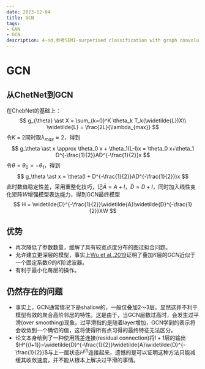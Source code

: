 ```yaml
---
date: 2023-12-04
title: GCN
tags:
- GNN
- GCN
description: 4-nd,参考SEMI-surperised classification with graph convolutional networks
---
```

# GCN
## 从ChetNet到GCN
在ChebNet的基础上：
$$
g_{\theta} \ast X = \sum_{k=0}^K \theta_k T_k(\widetilde{L})X\\
\widetilde{L} = \frac{2L}{\lambda_{max}}
$$
令$K$ = 2同时取$\lambda_{max} \approx 2$，得到
$$
g_\theta \ast x \approx \theta_0 x + \theta_1(L-I)x = \theta_0 x+\theta_1 D^{-\frac{1}{2}}AD^{-\frac{1}{2}}x
$$
令$\theta = \theta_0 = -\theta_1$，得到
$$
g_\theta \ast x = \theta(I + D^{-\frac{1}{2}}AD^{-\frac{1}{2}})x
$$
此时数值稳定性差，采用重整化技巧，记$\widetilde{A} = A+I$，$\widetilde{D} = D+I$，同时加入线性变化矩阵$W$增强模型表达能力，得到GCN最终模型
$$
H = \widetilde{D}^{-\frac{1}{2}}\widetilde{A}\widetilde{D}^{-\frac{1}{2}}XW
$$
## 优势
- 再次降低了参数数量，缓解了具有较宽点度分布的图过拟合问题。
- 允许建立更深层的模型，事实上[Wu et al.,2019](https://proceedings.mlr.press/v97/wu19e.html)证明了叠加$K$层的$GCN$近似于一个固定系数$\Theta$的$K$阶滤波器。
- 有利于最小化每层的操作。
## 仍然存在的问题
- 事实上，GCN通常情况下是shallow的，一般仅叠加2～3层。显然这并不利于模型有效的聚合高阶邻居的特性。这是由于，当GCN层数过高时，会发生过平滑(over smoothing)现象。过平滑指的是随着layer增加，GCN学到的表示将会收敛到一个确切的值，这将使得所有点习得的最终特征无法区分。
- 论文本身给到了一种使用残差连接(residual connection)将$l+1$层的输出$H^{(l+1)}=\widetilde{D}^{-\frac{1}{2}}\widetilde{A}\widetilde{D}^{-\frac{1}{2}}$与上一层状态$H^{(l)}$连接起来，遗憾的是可以证明这种方法只能减缓其收敛速度，并不能从根本上解决过平滑的事情。
